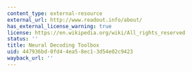 ```yaml
---
content_type: external-resource
external_url: http://www.readout.info/about/
has_external_license_warning: true
license: https://en.wikipedia.org/wiki/All_rights_reserved
status: ''
title: Neural Decoding Toolbox
uid: 447936bd-0fd4-4ea5-8ec1-3d54e02c9423
wayback_url: ''
---
```

